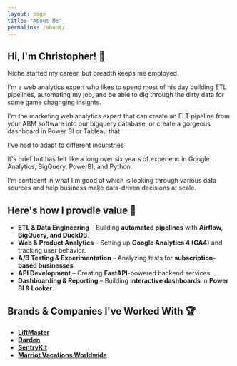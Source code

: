 ```yaml
---
layout: page
title: "About Me"
permalink: /about/
---
```


## Hi, I'm Christopher! 👋

Niche started my career, but breadth keeps me employed.

I'm a web analytics expert who likes to spend most of his day building ETL pipelines, automating my job, and be able to dig through the dirty data for some game chagnging insights.


I'm the marketing web analytics expert that can create an ELT pipeline from your ABM software into our bigquery database, or create a gorgeous dashboard in Power BI or Tableau that 

I've had to adapt to different indurstries 

It's brief but has felt like a long over six years of experienc in Google Analytics, BigQuery, PowerBI, and Python. 



I'm confident in what I'm good at which is looking through various data sources and help business make data-driven decisions at scale. 

## Here's how I provdie value  🚀

- **ETL & Data Engineering** – Building **automated pipelines** with **Airflow, BigQuery, and DuckDB**.
- **Web & Product Analytics** – Setting up **Google Analytics 4 (GA4)** and tracking user behavior.
- **A/B Testing & Experimentation** – Analyzing tests for **subscription-based businesses**.
- **API Development** – Creating **FastAPI**-powered backend services.
- **Dashboarding & Reporting** – Building **interactive dashboards** in **Power BI & Looker**.



## Brands & Companies I've Worked With 🏆
- **[LiftMaster](https://www.liftmaster.com/)**
- **[Darden](https://www.darden.com/)**
- **[SentryKit](https://www.sentrykit.com/)**
- **[Marriot Vacations Worldwide](https://www.marriottvacationsworldwide.com/)**
